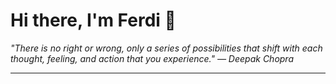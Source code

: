 <h1>Hi there, I'm Ferdi 👋</h1>

<p><em>
  "There is no right or wrong, only a series of possibilities that shift with each thought, feeling, and action that you experience." — Deepak Chopra
</em></p>

---
